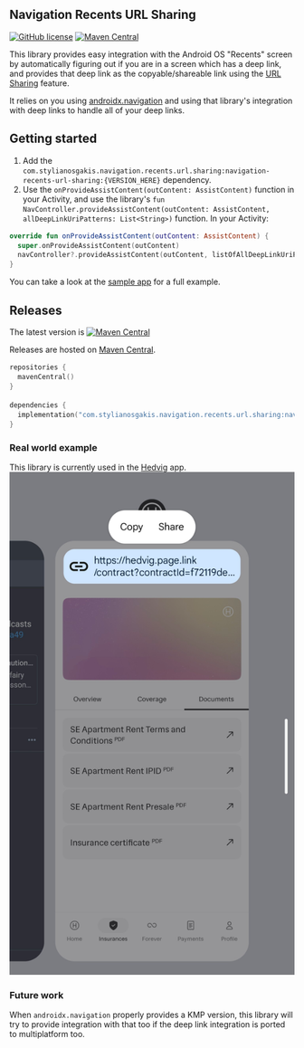 ## Navigation Recents URL Sharing

[![GitHub license](https://img.shields.io/github/license/saltstack/salt)](https://raw.githubusercontent.com/StylianosGakis/navigation-recents-url-sharing/3207ccfdd231b549c0e999b3d00bea3beae67d3f/LICENSE.txt)
[![Maven Central](https://img.shields.io/maven-central/v/com.stylianosgakis.navigation.recents.url.sharing/navigation-recents-url-sharing)](https://repo1.maven.org/maven2/com/stylianosgakis/navigation/recents/url/sharing/navigation-recents-url-sharing/)

This library provides easy integration with the Android OS "Recents" screen by automatically
figuring out if you are in a screen which has a deep link, and provides that deep link as the
copyable/shareable link using the [URL Sharing](https://developer.android.com/guide/components/activities/recents#url-sharing)
feature.

It relies on you using [androidx.navigation](https://developer.android.com/jetpack/androidx/releases/navigation) and 
using that library's integration with deep links to handle all of your deep links.

## Getting started

1. Add the `com.stylianosgakis.navigation.recents.url.sharing:navigation-recents-url-sharing:{VERSION_HERE}` 
dependency.
2. Use the `onProvideAssistContent(outContent: AssistContent)` function in your Activity, and use 
the library's `fun NavController.provideAssistContent(outContent: AssistContent, allDeepLinkUriPatterns: List<String>)` function.
In your Activity:
```kotlin
override fun onProvideAssistContent(outContent: AssistContent) {
  super.onProvideAssistContent(outContent)
  navController?.provideAssistContent(outContent, listOfAllDeepLinkUriPatterns)
}
```
You can take a look at the [sample app](sample/app/src/main/java/com/stylianosgakis/navigation/recents/url/sharing/sample/MainActivity.kt) 
for a full example.

## Releases

The latest version is [![Maven Central](https://img.shields.io/maven-central/v/com.stylianosgakis.navigation.recents.url.sharing/navigation-recents-url-sharing)](https://repo1.maven.org/maven2/com/stylianosgakis/navigation/recents/url/sharing/navigation-recents-url-sharing/)

Releases are hosted on [Maven Central](https://repo1.maven.org/maven2/com/stylianosgakis/navigation/recents/url/sharing/navigation-recents-url-sharing/).

```kotlin
repositories {
  mavenCentral()
}

dependencies {
  implementation("com.stylianosgakis.navigation.recents.url.sharing:navigation-recents-url-sharing:{VERSION_HERE}")
}
```

### Real world example

This library is currently used in the [Hedvig](https://github.com/HedvigInsurance/android/blob/ea27562b34e5231a579bb56d3e0461339646c0b6/app/app/src/main/kotlin/com/hedvig/app/feature/loggedin/ui/LoggedInActivity.kt#L268-L274) app.
![The Hedvig app showing a deep link to ](resources/Hedvig_app_recents_integration.png)

### Future work

When `androidx.navigation` properly provides a KMP version, this library will try to provide integration with that 
too if the deep link integration is ported to multiplatform too.